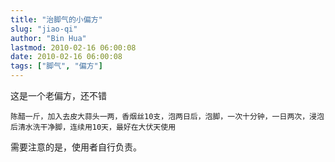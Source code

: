 ```yaml
---
title: "治脚气的小偏方"
slug: "jiao-qi"
author: "Bin Hua"
lastmod: 2010-02-16 06:00:08
date: 2010-02-16 06:00:08
tags: ["脚气", "偏方"]
---
```


这是一个老偏方，还不错

```
陈醋一斤，加入去皮大蒜头一两，香烟丝10支，泡两日后，泡脚，一次十分钟，一日两次，浸泡后清水洗干净脚，连续用10天，最好在大伏天使用
```

需要注意的是，使用者自行负责。
